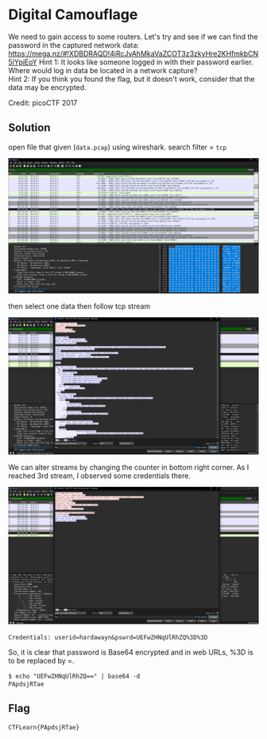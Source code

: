 # Digital Camouflage

We need to gain access to some routers. Let's try and see if we can find the password in the captured network data: https://mega.nz/#!XDBDRAQD!4jRcJvAhMkaVaZCOT3z3zkyHre2KHfmkbCN5lYpiEoY Hint 1: It looks like someone logged in with their password earlier. Where would log in data be located in a network capture?<br /> Hint 2: If you think you found the flag, but it doesn't work, consider that the data may be encrypted.

Credit: picoCTF 2017

## Solution

open file that given (`data.pcap`) using wireshark.
search filter =  `tcp`

![dig](/assets/dig.PNG)

then select one data then follow tcp stream

![dig2](/assets/dig2.PNG)

We can alter streams by changing the counter in bottom right corner. As I reached 3rd stream, I observed some credentials there.

![dig3](/assets/dig3.PNG)

`Credentials: userid=hardawayn&pswrd=UEFwZHNqUlRhZQ%3D%3D`

So, it is clear that password is Base64 encrypted and in web URLs, %3D is to be replaced by =.

```
$ echo "UEFwZHNqUlRhZQ==" | base64 -d
PApdsjRTae
```

## Flag
    CTFLearn{PApdsjRTae}
